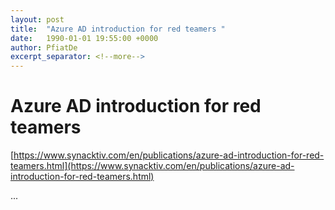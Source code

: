 ```yaml
---
layout: post
title:  "Azure AD introduction for red teamers "
date:   1990-01-01 19:55:00 +0000
author: PfiatDe
excerpt_separator: <!--more-->
---
```


# Azure AD introduction for red teamers 
[https://www.synacktiv.com/en/publications/azure-ad-introduction-for-red-teamers.html](https://www.synacktiv.com/en/publications/azure-ad-introduction-for-red-teamers.html)

...
<!--more-->
